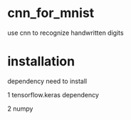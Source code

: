 # cnn_for_mnist
use cnn to recognize handwritten digits

# installation
dependency need to install 

1 tensorflow.keras dependency

2 numpy
